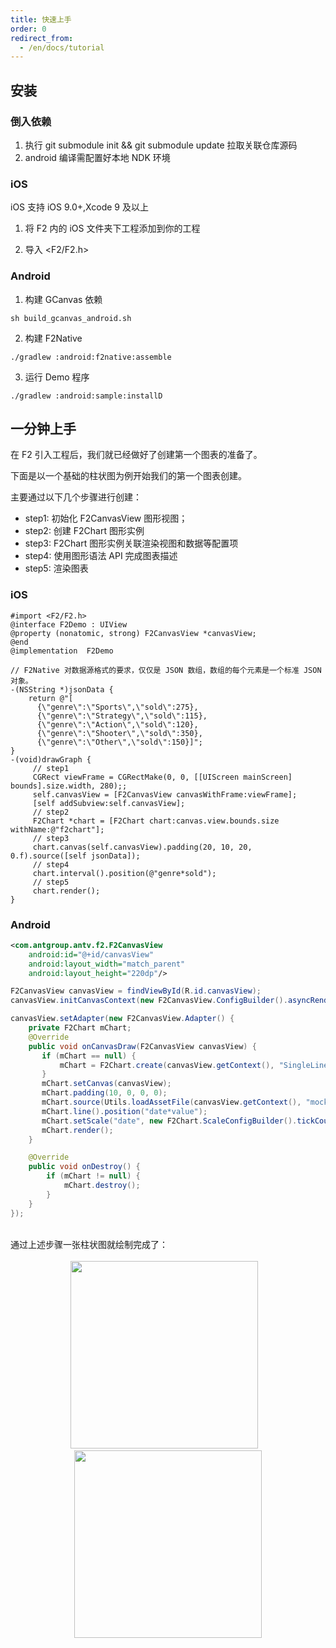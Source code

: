```yaml
---
title: 快速上手
order: 0
redirect_from:
  - /en/docs/tutorial
---
```


## 安装

### 倒入依赖
1. 执行 git submodule init && git submodule update 拉取关联仓库源码
2. android 编译需配置好本地 NDK 环境

### iOS
iOS 支持 iOS 9.0+,Xcode 9 及以上

1. 将 F2 内的 iOS 文件夹下工程添加到你的工程 <br/>

2. 导入 <F2/F2.h><br/>

### Android

1. 构建 GCanvas 依赖 
```shell
sh build_gcanvas_android.sh
```

2. 构建 F2Native
```shell
./gradlew :android:f2native:assemble
```

3. 运行 Demo 程序
```shell
./gradlew :android:sample:installD
```

## 一分钟上手

在 F2 引入工程后，我们就已经做好了创建第一个图表的准备了。

下面是以一个基础的柱状图为例开始我们的第一个图表创建。

主要通过以下几个步骤进行创建：

* step1:  初始化 F2CanvasView 图形视图；<br/>
* step2:  创建 F2Chart 图形实例 <br/>
* step3:  F2Chart 图形实例关联渲染视图和数据等配置项 <br/>
* step4:  使用图形语法 API 完成图表描述 <br/>
* step5:  渲染图表 <br/>

### iOS

```obj-c
#import <F2/F2.h>
@interface F2Demo : UIView
@property (nonatomic, strong) F2CanvasView *canvasView;
@end
@implementation  F2Demo

// F2Native 对数据源格式的要求，仅仅是 JSON 数组，数组的每个元素是一个标准 JSON 对象。
-(NSString *)jsonData {
    return @"[
      {\"genre\":\"Sports\",\"sold\":275},
      {\"genre\":\"Strategy\",\"sold\":115},
      {\"genre\":\"Action\",\"sold\":120},
      {\"genre\":\"Shooter\",\"sold\":350},
      {\"genre\":\"Other\",\"sold\":150}]";
}
-(void)drawGraph {
     // step1
     CGRect viewFrame = CGRectMake(0, 0, [[UIScreen mainScreen] bounds].size.width, 280);;
     self.canvasView = [F2CanvasView canvasWithFrame:viewFrame];
     [self addSubview:self.canvasView];
     // step2
     F2Chart *chart = [F2Chart chart:canvas.view.bounds.size withName:@"f2chart"];
     // step3
     chart.canvas(self.canvasView).padding(20, 10, 20, 0.f).source([self jsonData]);
     // step4
     chart.interval().position(@"genre*sold");
     // step5
     chart.render();
}
```


### Android

```xml
<com.antgroup.antv.f2.F2CanvasView
    android:id="@+id/canvasView"
    android:layout_width="match_parent"
    android:layout_height="220dp"/>
```

```java
F2CanvasView canvasView = findViewById(R.id.canvasView);
canvasView.initCanvasContext(new F2CanvasView.ConfigBuilder().asyncRender(true).build());

canvasView.setAdapter(new F2CanvasView.Adapter() {
    private F2Chart mChart;
    @Override
    public void onCanvasDraw(F2CanvasView canvasView) {
       if (mChart == null) {
           mChart = F2Chart.create(canvasView.getContext(), "SingleLineChart_1", canvasView.getWidth(), canvasView.getHeight());
       }
       mChart.setCanvas(canvasView);
       mChart.padding(10, 0, 0, 0);
       mChart.source(Utils.loadAssetFile(canvasView.getContext(), "mockData_singleLineChart.json"));
       mChart.line().position("date*value");
       mChart.setScale("date", new F2Chart.ScaleConfigBuilder().tickCount(5));
       mChart.render(); 
    }

    @Override
    public void onDestroy() {
        if (mChart != null) {
            mChart.destroy();
        }
    }
});
```
<br/>
通过上述步骤一张柱状图就绘制完成了：<br/><br/>
<center class="half">
    <img src="https://gw.alipayobjects.com/mdn/rms_04a9e5/afts/img/A*dwaWQIxq7VsAAAAAAAAAAAAAARQnAQ" width = "300"/>
     &nbsp;&nbsp;
    <img src="https://gw.alipayobjects.com/mdn/rms_04a9e5/afts/img/A*PUiPR7F9auYAAAAAAAAAAAAAARQnAQ" width = "300" />
</center>